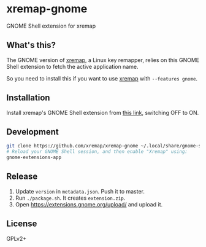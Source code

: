 # xremap-gnome

GNOME Shell extension for xremap

## What's this?

The GNOME version of [xremap](https://github.com/k0kubun/xremap), a Linux key remapper,
relies on this GNOME Shell extension to fetch the active application name.

So you need to install this if you want to use [xremap](https://github.com/k0kubun/xremap) with `--features gnome`.

## Installation

Install xremap's GNOME Shell extension from [this link](https://extensions.gnome.org/extension/5060/xremap/),
switching OFF to ON.

## Development

```bash
git clone https://github.com/xremap/xremap-gnome ~/.local/share/gnome-shell/extensions/xremap@k0kubun.com
# Reload your GNOME Shell session, and then enable "Xremap" using:
gnome-extensions-app
```

## Release

1. Update `version` in `metadata.json`. Push it to master.
2. Run `./package.sh`. It creates `extension.zip`.
3. Open https://extensions.gnome.org/upload/ and upload it.

## License

GPLv2+
